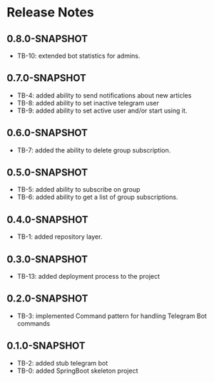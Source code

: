 # Release Notes

## 0.8.0-SNAPSHOT
*   TB-10: extended bot statistics for admins.

## 0.7.0-SNAPSHOT

*   TB-4: added ability to send notifications about new articles
*   TB-8: added ability to set inactive telegram user
*   TB-9: added ability to set active user and/or start using it.


## 0.6.0-SNAPSHOT

*   TB-7: added the ability to delete group subscription.

## 0.5.0-SNAPSHOT

*   TB-5: added ability to subscribe on group
*   TB-6: added ability to get a list of group subscriptions.

## 0.4.0-SNAPSHOT

*   TB-1: added repository layer.

## 0.3.0-SNAPSHOT

*   TB-13: added deployment process to the project

## 0.2.0-SNAPSHOT

*   TB-3: implemented Command pattern for handling Telegram Bot commands

## 0.1.0-SNAPSHOT

*   TB-2: added stub telegram bot
*   TB-0: added SpringBoot skeleton project